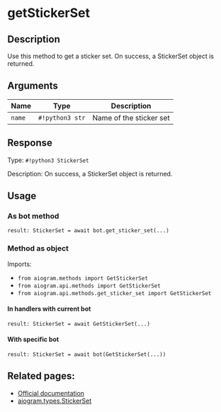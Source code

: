 # getStickerSet

## Description

Use this method to get a sticker set. On success, a StickerSet object is returned.


## Arguments

| Name | Type | Description |
| - | - | - |
| `name` | `#!python3 str` | Name of the sticker set |



## Response

Type: `#!python3 StickerSet`

Description: On success, a StickerSet object is returned.


## Usage

### As bot method

```python3
result: StickerSet = await bot.get_sticker_set(...)
```

### Method as object

Imports:

- `from aiogram.methods import GetStickerSet`
- `from aiogram.api.methods import GetStickerSet`
- `from aiogram.api.methods.get_sticker_set import GetStickerSet`

#### In handlers with current bot
```python3
result: StickerSet = await GetStickerSet(...)
```

#### With specific bot
```python3
result: StickerSet = await bot(GetStickerSet(...))
```



## Related pages:

- [Official documentation](https://core.telegram.org/bots/api#getstickerset)
- [aiogram.types.StickerSet](../types/sticker_set.md)
